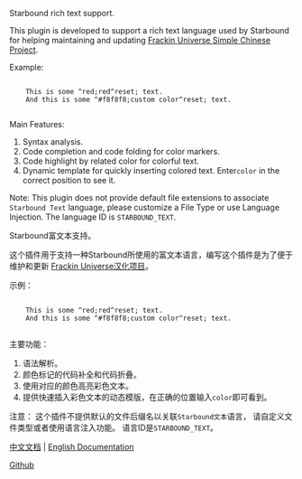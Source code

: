 <p>Starbound rich text support.</p>
<p>
  This plugin is developed to support a rich text language used by Starbound for helping maintaining and updating
  <a href="https://github.com/ProjectSky/FrackinUniverse-sChinese-Project">Frackin Universe Simple Chinese Project</a>.
</p>
<p>Example:</p>
<p>
  <code>
    This is some ^red;red^reset; text.
    And this is some ^#f8f8f8;custom color^reset; text.
  </code>
</p>
<p>Main Features:</p>
<ol>
  <li>Syntax analysis.</li>
  <li>Code completion and code folding for color markers.</li>
  <li>Code highlight by related color for colorful text.</li>
  <li>Dynamic template for quickly inserting colored text. Enter<code>color</code> in the correct position to see it.</li>
</ol>
<p>
  Note: 
  This plugin does not provide default file extensions to associate <code>Starbound Text</code> language,
  please customize a File Type or use Language Injection.
  The language ID is <code>STARBOUND_TEXT</code>.
</p>

<p>Starbound富文本支持。</p>
<p>
  这个插件用于支持一种Starbound所使用的富文本语言，编写这个插件是为了便于维护和更新
  <a href="https://github.com/ProjectSky/FrackinUniverse-sChinese-Project">Frackin Universe汉化项目</a>。
</p>
<p>示例：</p>
<p>
  <code>
    This is some ^red;red^reset; text.
    And this is some ^#f8f8f8;custom color^reset; text.
  </code>
</p>
<p>主要功能：</p>
<ol>
  <li>语法解析。</li>
  <li>颜色标记的代码补全和代码折叠。</li>
  <li>使用对应的颜色高亮彩色文本。</li>
  <li>提供快速插入彩色文本的动态模版，在正确的位置输入<code>color</code>即可看到。</li>
</ol>
<p>
  注意：
  这个插件不提供默认的文件后缀名以关联<code>Starbound文本</code>语言，
  请自定义文件类型或者使用语言注入功能。
  语言ID是<code>STARBOUND_TEXT</code>。
</p>

<p>
  <a href="https://github.com/DragonKnightOfBreeze/Starbound-Text/blob/master/README.md">中文文档</a> |
  <a href="https://github.com/DragonKnightOfBreeze/Starbound-Text/blob/master/README_en.md">English Documentation</a>
</p>
<p>
  <a href="https://github.com/DragonKnightOfBreeze/Starbound-Text">Github</a>
</p>